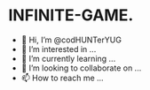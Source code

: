 # INFINITE-GAME.
- 👋 Hi, I’m @codHUNTerYUG
- 👀 I’m interested in ...
- 🌱 I’m currently learning ...
- 💞️ I’m looking to collaborate on ...
- 📫 How to reach me ...
